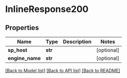 # InlineResponse200

## Properties
Name | Type | Description | Notes
------------ | ------------- | ------------- | -------------
**sp_host** | **str** |  | [optional] 
**engine_name** | **str** |  | [optional] 

[[Back to Model list]](../README.md#documentation-for-models) [[Back to API list]](../README.md#documentation-for-api-endpoints) [[Back to README]](../README.md)


